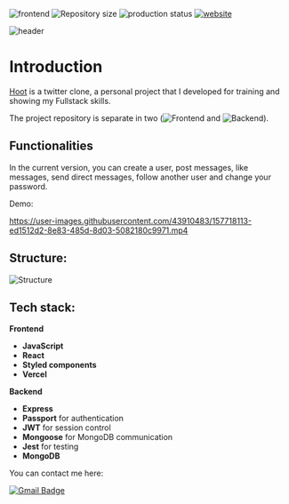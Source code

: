 <p align="start">
  <img alt="frontend" src="https://img.shields.io/badge/app-Frontend-red">

  <img alt="Repository size" src="https://img.shields.io/github/repo-size/mlamarques/hoot-app">
  
  <img src="https://img.shields.io/github/deployments/mlamarques/hoot-app/Production " alt="production status">
  
  <a href="https://hoot-app.vercel.app">
    <img alt="website" src="https://img.shields.io/badge/Website-white">
  </a>
</p>

<!-- <p align="center"><img src="https://user-images.githubusercontent.com/43910483/157722999-95f32943-f6ea-4576-920a-8a5bc4615bf4.png" alt="Hoot-logo" title="Hoot-logo" /></p> -->
![header](https://user-images.githubusercontent.com/43910483/157725366-2eb821bd-a413-4088-b940-c9fe8da359c8.png)

# Introduction
[Hoot](https://hoot-app.vercel.app) is a twitter clone, a personal project that I developed for training and showing my Fullstack skills.

The project repository is separate in two (![Frontend](https://github.com/mlamarques/hoot-app) and ![Backend](https://github.com/mlamarques/api-hoot)).

## Functionalities

In the current version, you can create a user, post messages, like messages, send direct messages, follow another user and change your password.

Demo:

https://user-images.githubusercontent.com/43910483/157718113-ed1512d2-8e83-485d-8d03-5082180c9971.mp4

## Structure:

![Structure](https://user-images.githubusercontent.com/43910483/157724338-546e0bf7-755f-4304-99c8-81a637bc80a1.jpg)

## Tech stack:
**Frontend**
- **JavaScript**
- **React**
- **Styled components**
- **Vercel**

**Backend**
- **Express**
- **Passport** for authentication
- **JWT** for session control
- **Mongoose** for MongoDB communication
- **Jest** for testing
- **MongoDB**

You can contact me here:

[![Gmail Badge](https://img.shields.io/badge/-lamarques.marcos@gmail.com-c14438?style=flat-square&logo=Gmail&logoColor=white&link=mailto:lamarques.marcos@gmail.com)](mailto:lamarques.marcos@gmail.com)
